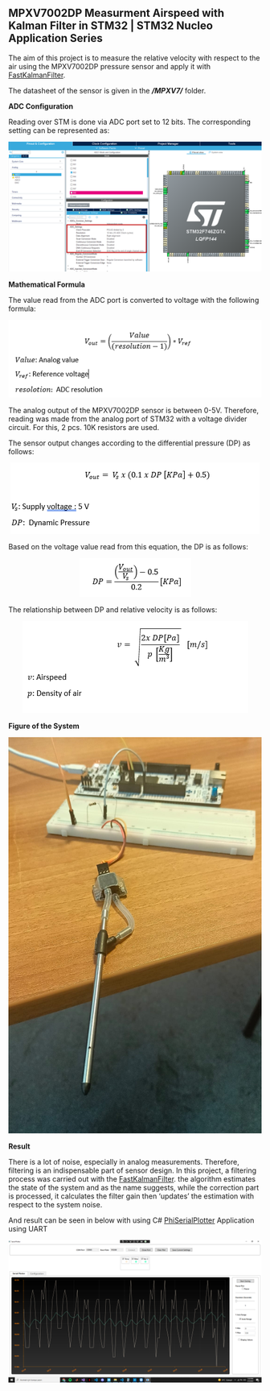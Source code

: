 ## MPXV7002DP Measurment Airspeed with Kalman Filter in STM32 | STM32 Nucleo Application Series ##

The aim of this project is to measure the relative velocity with respect to the air using the MPXV7002DP pressure sensor and apply it with [FastKalmanFilter](https://github.com/PhiniteLab/fast-kalman-filter "FastKalmanFilter"). 

The datasheet of the sensor is given in the ***/MPXV7/*** folder.


**ADC Configuration**

Reading over STM is done via ADC port set to 12 bits. The corresponding setting can be represented as:

<p align="center">
  <img src="images/adc.PNG">
</p>


**Mathematical Formula**

The value read from the ADC port is converted to voltage with the following formula:

<p align="center">
  <img src="images/formul1.PNG">
</p>


The analog output of the MPXV7002DP sensor is between 0-5V. Therefore, reading was made from the analog port of STM32 with a voltage divider circuit. For this, 2 pcs. 10K resistors are used.

The sensor output changes according to the differential pressure (DP) as follows:

<p align="center">
  <img src="images/formul2.PNG">
</p>

Based on the voltage value read from this equation, the DP is as follows:

<p align="center">
  <img src="images/formul3.PNG">
</p>


The relationship between DP and relative velocity is as follows:


<p align="center">
  <img src="images/formul4.PNG">
</p>


**Figure of the System**

<p align="center">
  <img src="images/system.jpeg">
</p>

**Result**

There is a lot of noise, especially in analog measurements. Therefore, filtering is
an indispensable part of sensor design. In this project, a filtering process was
carried out with the [FastKalmanFilter](https://github.com/PhiniteLab/fast-kalman-filter "FastKalmanFilter"). 
the algorithm estimates the state of the system and as the name suggests, while
the correction part is processed, it calculates the filter gain then ‘updates’ the
estimation with respect to the system noise. 

And result can be seen in below with using C# [PhiSerialPlotter](https://github.com/PhiniteLab/phi-serial-plotter "PhiSerialPlotter") Application using UART

<p align="center">
  <img src="images/output.png">
</p>
